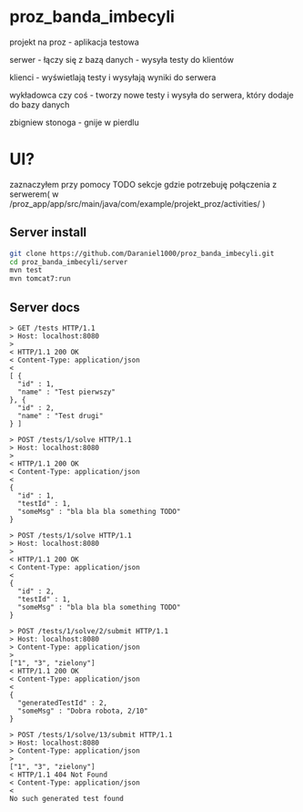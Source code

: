 # proz_banda_imbecyli

projekt na proz - aplikacja testowa

serwer - łączy się z bazą danych - wysyła testy do klientów

klienci - wyświetlają testy i wysyłają wyniki do serwera

wykładowca czy coś - tworzy nowe testy i wysyła do serwera, który dodaje do bazy danych

zbigniew stonoga - gnije w pierdlu

# UI?

zaznaczyłem przy pomocy TODO sekcje gdzie potrzebuję połączenia z serwerem( w /proz_app/app/src/main/java/com/example/projekt_proz/activities/ )

## Server install

```bash
git clone https://github.com/Daraniel1000/proz_banda_imbecyli.git
cd proz_banda_imbecyli/server
mvn test
mvn tomcat7:run
```

## Server docs

```
> GET /tests HTTP/1.1
> Host: localhost:8080
> 
< HTTP/1.1 200 OK
< Content-Type: application/json
< 
[ {
  "id" : 1,
  "name" : "Test pierwszy"
}, {
  "id" : 2,
  "name" : "Test drugi"
} ]

> POST /tests/1/solve HTTP/1.1
> Host: localhost:8080
> 
< HTTP/1.1 200 OK
< Content-Type: application/json
< 
{
  "id" : 1,
  "testId" : 1,
  "someMsg" : "bla bla bla something TODO"
}

> POST /tests/1/solve HTTP/1.1
> Host: localhost:8080
> 
< HTTP/1.1 200 OK
< Content-Type: application/json
< 
{
  "id" : 2,
  "testId" : 1,
  "someMsg" : "bla bla bla something TODO"
}

> POST /tests/1/solve/2/submit HTTP/1.1
> Host: localhost:8080
> Content-Type: application/json
> 
["1", "3", "zielony"]
< HTTP/1.1 200 OK
< Content-Type: application/json
< 
{
  "generatedTestId" : 2,
  "someMsg" : "Dobra robota, 2/10"
}

> POST /tests/1/solve/13/submit HTTP/1.1
> Host: localhost:8080
> Content-Type: application/json
> 
["1", "3", "zielony"]
< HTTP/1.1 404 Not Found
< Content-Type: application/json
< 
No such generated test found
```
